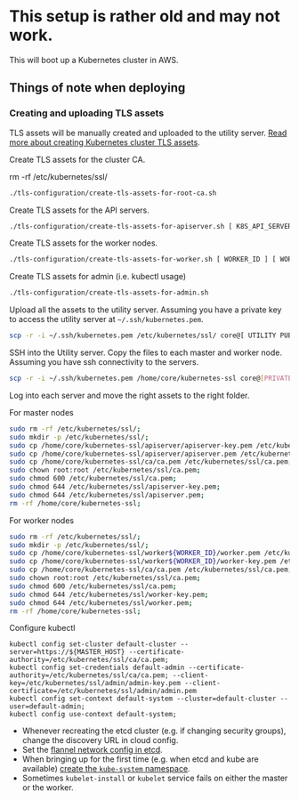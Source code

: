 # This setup is rather old and may not work.

This will boot up a Kubernetes cluster in AWS.

## Things of note when deploying

### Creating and uploading TLS assets

TLS assets will be manually created and uploaded to the utility server. [Read more about creating Kubernetes cluster TLS assets](https://coreos.com/kubernetes/docs/latest/openssl.html).

Create TLS assets for the cluster CA.

rm -rf /etc/kubernetes/ssl/
```bash
./tls-configuration/create-tls-assets-for-root-ca.sh
```

Create TLS assets for the API servers.

```bash
./tls-configuration/create-tls-assets-for-apiserver.sh [ K8S_API_SERVER_HOSTNAME ]
```

Create TLS assets for the worker nodes.

```bash
./tls-configuration/create-tls-assets-for-worker.sh [ WORKER_ID ] [ WORKER_IP ]
```

Create TLS assets for admin (i.e. kubectl usage)

```bash
./tls-configuration/create-tls-assets-for-admin.sh
```
Upload all the assets to the utility server. Assuming you have a private key to access the utility server at `~/.ssh/kubernetes.pem`.

```bash
scp -r -i ~/.ssh/kubernetes.pem /etc/kubernetes/ssl/ core@[ UTILITY PUBLIC IP ]:/home/core/kubernetes-ssl/
```

SSH into the Utility server. Copy the files to each master and worker node. Assuming you have ssh connectivity to the servers.

```bash
scp -r -i ~/.ssh/kubernetes.pem /home/core/kubernetes-ssl core@[PRIVATE_IP]:/home/core/kubernetes-ssl
```

Log into each server and move the right assets to the right folder.

For master nodes

```bash
sudo rm -rf /etc/kubernetes/ssl/;
sudo mkdir -p /etc/kubernetes/ssl/;
sudo cp /home/core/kubernetes-ssl/apiserver/apiserver-key.pem /etc/kubernetes/ssl/apiserver-key.pem;
sudo cp /home/core/kubernetes-ssl/apiserver/apiserver.pem /etc/kubernetes/ssl/apiserver.pem;
sudo cp /home/core/kubernetes-ssl/ca/ca.pem /etc/kubernetes/ssl/ca.pem;
sudo chown root:root /etc/kubernetes/ssl/ca.pem;
sudo chmod 600 /etc/kubernetes/ssl/ca.pem;
sudo chmod 644 /etc/kubernetes/ssl/apiserver-key.pem;
sudo chmod 644 /etc/kubernetes/ssl/apiserver.pem;
rm -rf /home/core/kubernetes-ssl;
```

For worker nodes

```bash
sudo rm -rf /etc/kubernetes/ssl/;
sudo mkdir -p /etc/kubernetes/ssl/;
sudo cp /home/core/kubernetes-ssl/worker${WORKER_ID}/worker.pem /etc/kubernetes/ssl/worker.pem;
sudo cp /home/core/kubernetes-ssl/worker${WORKER_ID}/worker-key.pem /etc/kubernetes/ssl/worker-key.pem;
sudo cp /home/core/kubernetes-ssl/ca/ca.pem /etc/kubernetes/ssl/ca.pem;
sudo chown root:root /etc/kubernetes/ssl/ca.pem;
sudo chmod 600 /etc/kubernetes/ssl/ca.pem;
sudo chmod 644 /etc/kubernetes/ssl/worker-key.pem;
sudo chmod 644 /etc/kubernetes/ssl/worker.pem;
rm -rf /home/core/kubernetes-ssl;
```

Configure kubectl

```
kubectl config set-cluster default-cluster --server=https://${MASTER_HOST} --certificate-authority=/etc/kubernetes/ssl/ca/ca.pem;
kubectl config set-credentials default-admin --certificate-authority=/etc/kubernetes/ssl/ca/ca.pem; --client-key=/etc/kubernetes/ssl/admin/admin-key.pem --client-certificate=/etc/kubernetes/ssl/admin/admin.pem
kubectl config set-context default-system --cluster=default-cluster --user=default-admin;
kubectl config use-context default-system;
```

* Whenever recreating the etcd cluster (e.g. if changing security groups), change the discovery URL in cloud config.
* Set the [flannel network config in etcd](https://coreos.com/kubernetes/docs/latest/deploy-master.html#configure-flannel-network).
* When bringing up for the first time (e.g. when etcd and kube are available) [create the `kube-system` namespace](https://coreos.com/kubernetes/docs/latest/deploy-master.html#create-kube-system-namespace).
* Sometimes `kubelet-install` or `kubelet` service fails on either the master or the worker.
